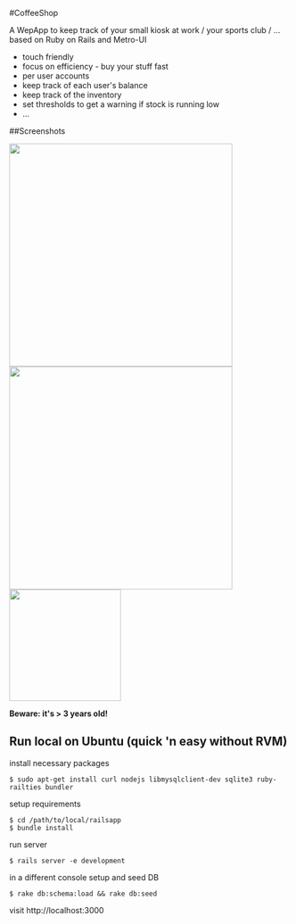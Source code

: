 #CoffeeShop

A WepApp to keep track of your small kiosk at work / your sports club / … based on Ruby on Rails and Metro-UI
* touch friendly
* focus on efficiency - buy your stuff fast
* per user accounts
* keep track of each user's balance
* keep track of the inventory
* set thresholds to get a warning if stock is running low
* …

##Screenshots

<img src="http://i.imgur.com/SZKv92r.png" width="400px">
<img src="http://i.imgur.com/MUAsMz9.png" width="400px">
<img src="http://i.imgur.com/vmwHjFw.png" width="200px">

__Beware: it's > 3 years old!__

## Run local on Ubuntu (quick 'n easy without RVM)

install necessary packages

	$ sudo apt-get install curl nodejs libmysqlclient-dev sqlite3 ruby-railties bundler

setup requirements

	$ cd /path/to/local/railsapp
	$ bundle install

run server

	$ rails server -e development

in a different console setup and seed DB

	$ rake db:schema:load && rake db:seed

visit http://localhost:3000
